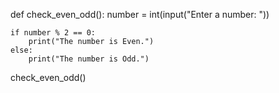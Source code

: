 def check_even_odd():
    number = int(input("Enter a number: "))
    
    if number % 2 == 0:
        print("The number is Even.")
    else:
        print("The number is Odd.")

check_even_odd()
